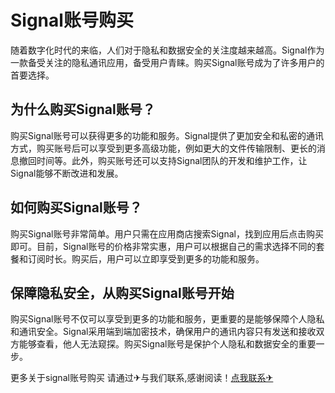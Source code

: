 # Signal账号购买

随着数字化时代的来临，人们对于隐私和数据安全的关注度越来越高。Signal作为一款备受关注的隐私通讯应用，备受用户青睐。购买Signal账号成为了许多用户的首要选择。

## 为什么购买Signal账号？

购买Signal账号可以获得更多的功能和服务。Signal提供了更加安全和私密的通讯方式，购买账号后可以享受到更多高级功能，例如更大的文件传输限制、更长的消息撤回时间等。此外，购买账号还可以支持Signal团队的开发和维护工作，让Signal能够不断改进和发展。

## 如何购买Signal账号？

购买Signal账号非常简单。用户只需在应用商店搜索Signal，找到应用后点击购买即可。目前，Signal账号的价格非常实惠，用户可以根据自己的需求选择不同的套餐和订阅时长。购买后，用户可以立即享受到更多的功能和服务。

## 保障隐私安全，从购买Signal账号开始

购买Signal账号不仅可以享受到更多的功能和服务，更重要的是能够保障个人隐私和通讯安全。Signal采用端到端加密技术，确保用户的通讯内容只有发送和接收双方能够查看，他人无法窥探。购买Signal账号是保护个人隐私和数据安全的重要一步。

更多关于signal账号购买 请通过✈与我们联系,感谢阅读！[点我联系✈](https://www.G208.com)
